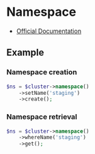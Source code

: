 # Namespace

- [Official Documentation](https://kubernetes.io/docs/concepts/overview/working-with-objects/namespaces/)

## Example

### Namespace creation

```php
$ns = $cluster->namespace()
    ->setName('staging')
    ->create();
```

### Namespace retrieval

```php
$ns = $cluster->namespace()
    ->whereName('staging')
    ->get();
```
